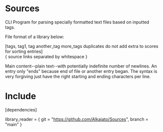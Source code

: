 # Sources
CLI Program for parsing specially formatted text files based on inputted tags.

File format of a library below:

[tags, tag1, tag another_tag more_tags duplicates do not add extra to scores for sorting entries]                         
{ source links separated by whitespace }

Main content--plain text--with potentially indefinite number of newlines.
An entry only "ends" because end of file or another entry began.
The syntax is very forgiving just have the right starting and ending characters per line.

# Include 
[dependencies]

library_reader = { git = "https://github.com/Alkajato/Sources", branch = "main" }
